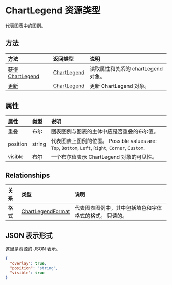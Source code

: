 # <a name="chartlegend-resource-type"></a>ChartLegend 资源类型

代表图表中的图例。


## <a name="methods"></a>方法

| 方法           | 返回类型    |说明|
|:---------------|:--------|:----------|
|[获得 ChartLegend](../api/chartlegend_get.md) | [ChartLegend](chartlegend.md) |读取属性和关系的 chartLegend 对象。|
|[更新](../api/chartlegend_update.md) | [ChartLegend](chartlegend.md) |更新 ChartLegend 对象。 |

## <a name="properties"></a>属性
| 属性     | 类型   |说明|
|:---------------|:--------|:----------|
|重叠|布尔|图表图例与图表的主体中应是否重叠的布尔值。|
|position|string|代表图表上图例的位置。 Possible values are: `Top`, `Bottom`, `Left`, `Right`, `Corner`, `Custom`.|
|visible|布尔|一个布尔值表示 ChartLegend 对象的可见性。|

## <a name="relationships"></a>Relationships
| 关系 | 类型   |说明|
|:---------------|:--------|:----------|
|格式|[ChartLegendFormat](chartlegendformat.md)|代表图表图例中，其中包括填色和字体格式的格式。 只读的。|

## <a name="json-representation"></a>JSON 表示形式

这里是资源的 JSON 表示。

<!-- {
  "blockType": "resource",
  "optionalProperties": [

  ],
  "@odata.type": "microsoft.graph.chartLegend"
}-->

```json
{
  "overlay": true,
  "position": "string",
  "visible": true
}

```

<!-- uuid: 8fcb5dbc-d5aa-4681-8e31-b001d5168d79
2015-10-25 14:57:30 UTC -->
<!-- {
  "type": "#page.annotation",
  "description": "ChartLegend resource",
  "keywords": "",
  "section": "documentation",
  "tocPath": ""
}-->